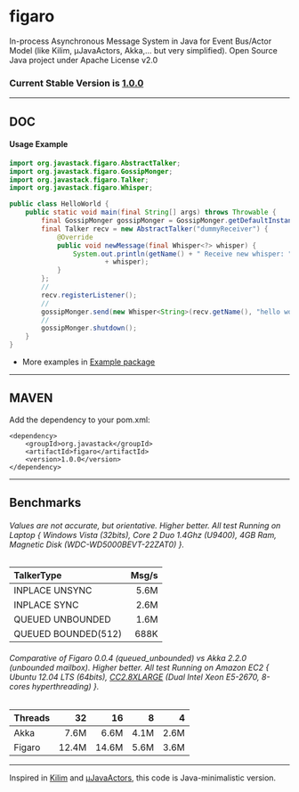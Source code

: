 # figaro

In-process Asynchronous Message System in Java for Event Bus/Actor Model (like Kilim, µJavaActors, Akka,... but very simplified). Open Source Java project under Apache License v2.0

### Current Stable Version is [1.0.0](https://search.maven.org/#search|ga|1|g%3Aorg.javastack%20a%3Afigaro)

---

## DOC

#### Usage Example

```java
import org.javastack.figaro.AbstractTalker;
import org.javastack.figaro.GossipMonger;
import org.javastack.figaro.Talker;
import org.javastack.figaro.Whisper;

public class HelloWorld {
	public static void main(final String[] args) throws Throwable {
		final GossipMonger gossipMonger = GossipMonger.getDefaultInstance();
		final Talker recv = new AbstractTalker("dummyReceiver") {
			@Override
			public void newMessage(final Whisper<?> whisper) {
				System.out.println(getName() + " Receive new whisper: "
						+ whisper);
			}
		};
		//
		recv.registerListener();
		//
		gossipMonger.send(new Whisper<String>(recv.getName(), "hello world!"));
		//
		gossipMonger.shutdown();
	}
}
```

* More examples in [Example package](https://github.com/ggrandes/figaro/tree/master/src/main/java/org/javastack/figaro/example/)

---

## MAVEN

Add the dependency to your pom.xml:

    <dependency>
        <groupId>org.javastack</groupId>
        <artifactId>figaro</artifactId>
        <version>1.0.0</version>
    </dependency>

---

## Benchmarks

###### Values are not accurate, but orientative. Higher better. All test Running on Laptop { Windows Vista (32bits), Core 2 Duo 1.4Ghz (U9400), 4GB Ram, Magnetic Disk (WDC-WD5000BEVT-22ZAT0) }.

TalkerType | Msg/s
:--- | ---:
INPLACE UNSYNC | 5.6M
INPLACE SYNC | 2.6M
QUEUED UNBOUNDED | 1.6M
QUEUED BOUNDED(512) | 688K


###### Comparative of Figaro 0.0.4 (queued_unbounded) vs Akka 2.2.0 (unbounded mailbox). Higher better. All test Running on Amazon EC2 { Ubuntu 12.04 LTS (64bits), [CC2.8XLARGE](http://aws.amazon.com/en/ec2/instance-types/#instance-details) (Dual Intel Xeon E5-2670, 8-cores hyperthreading) }.

Threads | 32 | 16 | 8 | 4
:--- | ---: | ---: | ---: | ---:
Akka | 7.6M | 6.6M | 4.1M | 2.6M
Figaro | 12.4M | 14.6M | 5.6M | 3.6M


---
Inspired in [Kilim](http://www.malhar.net/sriram/kilim/) and [μJavaActors](https://github.com/ggrandes/j-javaactors-ibm/), this code is Java-minimalistic version.
